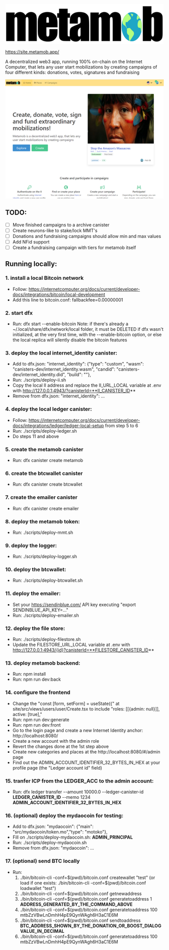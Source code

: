 ![alt text](./src/site/assets/logo.svg?raw=true)

https://site.metamob.app/

A decentralized web3 app, running 100% on-chain on the Internet Computer, that lets any user start mobilizations by creating campaigns of four different kinds: donations, votes, signatures and fundraising

![alt text](./docs/metamob-frontpage.png?raw=true)

## TODO:
- [ ] Move finished campaigns to a archive canister
- [ ] Create neurons-like to stake/lock MMT's
- [ ] Donations and fundraising campaigns should allow min and max values
- [ ] Add NFid support
- [ ] Create a fundraising campaign with tiers for metamob itself

## Running locally:

### 1. install a local Bitcoin network
- Follow: https://internetcomputer.org/docs/current/developer-docs/integrations/bitcoin/local-development
- Add this line to bitcoin.conf: fallbackfee=0.00000001

### 2. start dfx
- Run: dfx start --enable-bitcoin
Note: if there's already a ~/.local/share/dfx/network/local folder, it must be DELETED if dfx wasn't initialized, at the very first time, with the --enable-bitcoin option, or else the local replica will silently disable the bitcoin features

### 3. deploy the local internet_identity canister:
- Add to dfx.json: "internet_identity": {"type": "custom", "wasm": "canisters-dev/internet_identity.wasm", "candid": "canisters-dev/internet_identity.did", "build": ""},
- Run: ./scripts/deploy-ii.sh
- Copy the local II address and replace the II_URL_LOCAL variable at .env with http://127.0.0.1:4943/?canisterId=**II_CANISTER_ID**
- Remove from dfx.json: "internet_identity": ...

### 4. deploy the local ledger canister:
- Follow: https://internetcomputer.org/docs/current/developer-docs/integrations/ledger/ledger-local-setup from step 5 to 6
- Run: ./scripts/deploy-ledger.sh
- Do steps 11 and above

### 5. create the metamob canister
- Run: dfx canister create metamob

### 6. create the btcwallet canister
- Run: dfx canister create btcwallet

### 7. create the emailer canister
- Run: dfx canister create emailer

### 8. deploy the metamob token:
- Run: ./scripts/deploy-mmt.sh

### 9. deploy the logger:
- Run: ./scripts/deploy-logger.sh

### 10. deploy the btcwallet:
- Run: ./scripts/deploy-btcwallet.sh

### 11. deploy the emailer:
- Set your https://sendinblue.com/ API key executing "export SENDINBLUE_API_KEY=..."
- Run: ./scripts/deploy-emailer.sh

### 12. deploy the file store:
- Run: ./scripts/deploy-filestore.sh
- Update the FILESTORE_URL_LOCAL variable at .env with http://127.0.0.1:4943/{id}?canisterId=**FILESTORE_CANISTER_ID**

### 13. deploy metamob backend:
- Run: npm install
- Run: npm run dev:back

### 14. configure the frontend
- Change the "const [form, setForm] = useState<ProfileRequest>({" at site/src/views/users/user/Create.tsx to include "roles: [[{admin: null}]], active: [true],"
- Run: npm run dev:generate
- Run: npm run dev:front
- Go to the login page and create a new Internet Identity anchor: http://localhost:8080/
- Create a new account with the admin role
- Revert the changes done at the 1st step above
- Create new categories and places at the http://localhost:8080/#/admin page
- Find out the ADMIN_ACCOUNT_IDENTIFIER_32_BYTES_IN_HEX at your profile page (the "Ledger account id" field)

### 15. tranfer ICP from the LEDGER_ACC to the admin account:
- Run: dfx ledger transfer --amount 10000.0 --ledger-canister-id **LEDGER_CANISTER_ID** --memo 1234 **ADMIN_ACCOUNT_IDENTIFIER_32_BYTES_IN_HEX**

### 16. (optional) deploy the mydaocoin for testing:
- Add to dfx.json: "mydaocoin": {"main": "src/mydaocoin/token.mo","type": "motoko"},
- Fill on ./scripts/deploy-mydaocoin.sh: **ADMIN_PRINCIPAL**
- Run: ./scripts/deploy-mydaocoin.sh
- Remove from dfx.json: "mydaocoin": ...

### 17. (optional) send BTC locally
- Run: 
    1. ./bin/bitcoin-cli -conf=$(pwd)/bitcoin.conf createwallet "test" (or load if one exists: ./bin/bitcoin-cli -conf=$(pwd)/bitcoin.conf loadwallet "test")
    2. ./bin/bitcoin-cli -conf=$(pwd)/bitcoin.conf getnewaddress
    3. ./bin/bitcoin-cli -conf=$(pwd)/bitcoin.conf generatetoaddress 1 **ADDRESS_GENERATED_BY_THE_COMMAND_ABOVE**
    4. ./bin/bitcoin-cli -conf=$(pwd)/bitcoin.conf generatetoaddress 100 mtbZzVBwLnDmhH4pE9QynWAgh6H3aC1E6M
    5. ./bin/bitcoin-cli -conf=$(pwd)/bitcoin.conf sendtoaddress **BTC_ADDRESS_SHOWN_BY_THE_DONATION_OR_BOOST_DIALOG** **VALUE_IN_DECIMAL**
    6. ./bin/bitcoin-cli -conf=$(pwd)/bitcoin.conf generatetoaddress 100 mtbZzVBwLnDmhH4pE9QynWAgh6H3aC1E6M